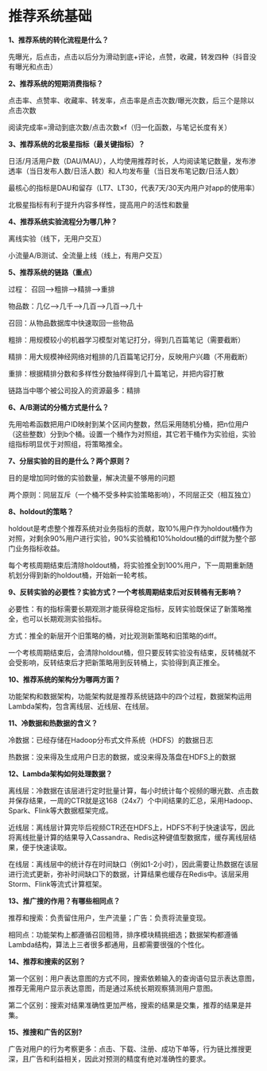 # 推荐系统基础

**1、推荐系统的转化流程是什么？**

先曝光，后点击，点击以后分为滑动到底+评论，点赞，收藏，转发四种（抖音没有曝光和点击）

**2、推荐系统的短期消费指标？**

点击率、点赞率、收藏率、转发率，点击率是点击次数/曝光次数，后三个是除以点击次数

阅读完成率=滑动到底次数/点击次数×f（归一化函数，与笔记长度有关）

**3、推荐系统的北极星指标（最关键指标）？**

日活/月活用户数（DAU/MAU），人均使用推荐时长，人均阅读笔记数量，发布渗透率（当日发布人数/日活人数）和人均发布量（当日发布笔记数/日活人数）

最核心的指标是DAU和留存（LT7、LT30，代表7天/30天内用户对app的使用率）

北极星指标有利于提升内容多样性，提高用户的活性和数量

**4、推荐系统实验流程分为哪几种？**

离线实验（线下，无用户交互）

小流量A/B测试、全流量上线（线上，有用户交互）

**5、推荐系统的链路（重点）**

过程：               召回——>粗排——>精排——>重排

物品数：几亿——>几千——>几百——>几百——>几十

召回：从物品数据库中快速取回一些物品

粗排：用规模较小的机器学习模型对笔记打分，得到几百篇笔记（需要截断）

精排：用大规模神经网络对粗排的几百篇笔记打分，反映用户兴趣（不用截断）

重排：根据精排分数和多样性分数抽样得到几十篇笔记，并把内容打散

链路当中哪个被公司投入的资源最多：精排

**6、A/B测试的分桶方式是什么？**

先用哈希函数把用户ID映射到某个区间内整数，然后采用随机分桶，把n位用户（这些整数）分到b个桶。设置一个桶作为对照组，其它若干桶作为实验组，实验组指标明显优于对照组，将策略推全。

**7、分层实验的目的是什么？两个原则？**

目的是增加同时做的实验数量，解决流量不够用的问题

两个原则：同层互斥（一个桶不受多种实验策略影响），不同层正交（相互独立）

**8、holdout的策略？**

holdout是考虑整个推荐系统对业务指标的贡献，取10%用户作为holdout桶作为对照，对剩余90%用户进行实验，90%实验桶和10%holdout桶的diff就为整个部门业务指标收益。

每个考核周期结束后清除holdout桶，将实验推全到100%用户，下一周期重新随机划分得到新的holdout桶，开始新一轮考核。

**9、反转实验的必要性？实验方式？一个考核周期结束后对反转桶有无影响？**

必要性：有的指标需要长期观测才能获得稳定指标，反转实验既保证了新策略推全，也可以长期观测实验指标。

方式：推全的新层开个旧策略的桶，对比观测新策略和旧策略的diff。

一个考核周期结束后，会清除holdout桶，但只要反转实验没有结束，反转桶就不会受影响，反转结束后才把新策略用到反转桶上，实验得到真正推全。

**10、推荐系统的架构分为哪两方面？**

功能架构和数据架构，功能架构就是推荐系统链路中的四个过程，数据架构运用Lambda架构，包含离线层、近线层、在线层。

**11、冷数据和热数据的含义？**

冷数据：已经存储在Hadoop分布式文件系统（HDFS）的数据日志

热数据：没来得及生成用户日志的数据，或没来得及落盘在HDFS上的数据

**12、Lambda架构如何处理数据？**

离线层：冷数据在该层进行定时批量计算，每小时统计每个视频的曝光数、点击数并保存结果，一周的CTR就是这168（24x7）个中间结果的汇总，采用Hadoop、Spark、Flink等大数据框架完成。

近线层：离线层计算完毕后视频CTR还在HDFS上，HDFS不利于快速读写，因此将离线批量计算的结果导入Cassandra、Redis这种键值型数据库，缓存离线层结果，便于快速读取。

在线层：离线层中的统计存在时间缺口（例如1-2小时），因此需要让热数据在该层进行流式更新，弥补时间缺口下的数据，计算结果也缓存在Redis中。该层采用Storm、Flink等流式计算框架。

**13、推广搜的作用？有哪些相同点？**

推荐和搜索：负责留住用户，生产流量；广告：负责将流量变现。

相同点：功能架构上都遵循召回粗筛，排序模块精挑细选；数据架构都遵循Lambda结构，算法上三者很多都通用，且都需要很强的个性化。

**14、推荐和搜索的区别？**

第一个区别：用户表达意图的方式不同，搜索依赖输入的查询语句显示表达意图，推荐无需用户显示表达意图，而是通过系统长期观察猜测用户意图。

第二个区别：搜索对结果准确性更加严格，搜索的结果是交集，推荐的结果是并集。

**15、推搜和广告的区别?**

广告对用户的行为考察更多：点击、下载、注册、成功下单等，行为链比推搜更深，且广告和利益相关，因此对预测的精度有绝对准确性的要求。